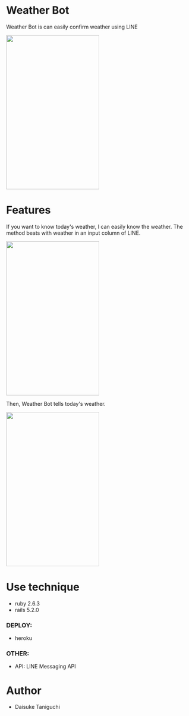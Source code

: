 # Weather Bot

Weather Bot is can easily confirm weather using LINE

<img src="https://user-images.githubusercontent.com/62994067/86517379-74de8000-be63-11ea-9a22-51f6f154ddaf.jpg" width="250px" height="415px">

# Features

If you want to know today's weather, I can easily know the weather.
The method beats with weather in an input column of LINE.

<img src="https://user-images.githubusercontent.com/62994067/86517642-73ae5280-be65-11ea-954d-5e96d66b46c8.jpg" width="250px" height="415px">

Then, Weather Bot tells today's weather.

<img src="https://user-images.githubusercontent.com/62994067/86517631-6e510800-be65-11ea-9e80-de7344a6c3db.jpg" width="250px" height="415px">


# Use technique
* ruby 2.6.3
* rails 5.2.0

### DEPLOY:
* heroku

### OTHER:
* API: LINE Messaging API


# Author
* Daisuke Taniguchi